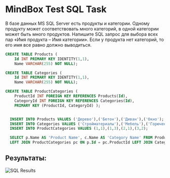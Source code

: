 # MindBox Test SQL Task
В базе данных MS SQL Server есть продукты и категории. Одному продукту может соответствовать много категорий, в одной категории может быть много продуктов.
Напишите SQL запрос для выбора всех пар «Имя продукта – Имя категории». Если у продукта нет категорий, то его имя все равно должно выводиться.

```SQL
CREATE TABLE Products (
    Id INT PRIMARY KEY IDENTITY(1,1),
    Name VARCHAR(255) NOT NULL);

CREATE TABLE Categories (
    Id INT PRIMARY KEY IDENTITY(1,1),
    Name VARCHAR(255) NOT NULL);

CREATE TABLE ProductCategories ( 
    ProductId INT FOREIGN KEY REFERENCES Products(Id), 
    CategoryId INT FOREIGN KEY REFERENCES Categories(Id), 
    PRIMARY KEY (ProductId, CategoryId) ); 


  INSERT INTO Products VALUES ('Дерево'),('Бетон'),('Диван'),('Окно');
  INSERT INTO Categories VALUES ('Стройматериалы'),('Мебель'),('Горючее');
  INSERT INTO ProductCategories VALUES (1,1),(1,3),(2,1),(3,2);

  SELECT p.Name AS 'Product Name', c.Name AS 'Category Name' FROM Products p
  LEFT JOIN ProductCategories pc ON p.Id = pc.ProductId LEFT JOIN Categories c ON pc.CategoryId = c.Id;
  ```
  ## Результаты:
![SQL Results](https://user-images.githubusercontent.com/103962183/214548399-047b9447-5886-490f-9b16-4172fbd2abcb.jpg)
